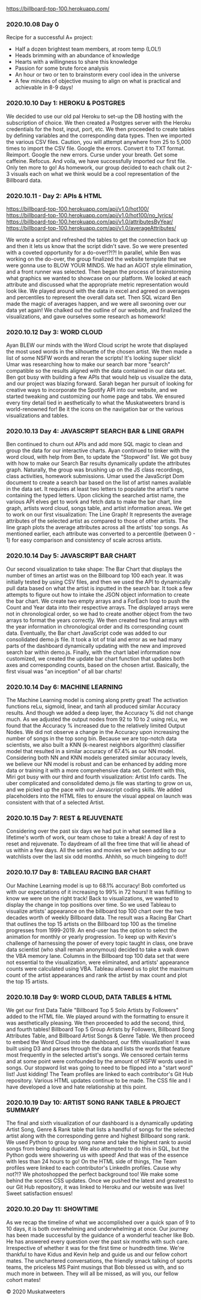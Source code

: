 https://billboard-top-100.herokuapp.com/

### 2020.10.08 Day 0
Recipe for a successful A+ project:
* Half a dozen brightest team members, at room temp (LOL!)
* Heads brimming with an abundance of knowledge
* Hearts with a willingness to share this knowledge
* Passion for some brute force analysis
* An hour or two or ten to brainstorm every cool idea in the universe
* A few minutes of objective musing to align on what is practical and achievable in 8-9 days!

### 2020.10.10 Day 1: HEROKU & POSTGRES
We decided to use our old pal Heroku to set-up the DB hosting with the subscription of choice. We then created a Postgres server with the Heroku credentials for the host, input, port, etc.
We then proceeded to create tables by defining variables and the corresponding data types.
Then we imported the various CSV files. Caution, you will attempt anywhere from 25 to 5,000 times to import the CSV file. Google the errors. Convert it to TXT format. Reimport. Google the new errors. Curse under your breath. Get some caffeine. Refocus. And voila, we have successfully imported our first file. Only ten more to go!
As homework, our group decided to each chalk out 2-3 visuals each on what we think would be a cool representation of the Billboard data.

### 2020.10.11 - Day 2: APIs & HTML
https://billboard-top-100.herokuapp.com/api/v1.0/hot100/    
https://billboard-top-100.herokuapp.com/api/v1.0/hot100/no_lyrics/    
https://billboard-top-100.herokuapp.com/api/v1.0/attributesByYear/    
https://billboard-top-100.herokuapp.com/api/v1.0/averageAttributes/    

We wrote a script and refreshed the tables to get the connection back up and then it lets us know that the script didn't save. So we were presented with a coveted opportunity for a do-over!?!?!
In parallel, while Ben was working on the do-over, the group finalized the website template that we were gonna use to BLOW YOUR MINDS. We had an AGOT style elimination, and a front runner was selected. Then began the process of brainstorming what graphics we wanted to showcase on our platform. We looked at each attribute and discussed what the appropriate metric representation would look like. We played around with the data in excel and agreed on averages and percentiles to represent the overall data set. Then SQL wizard Ben made the magic of averages happen, and we were all swooning over our data yet again! We chalked out the outline of our website, and finalized the visualizations, and gave ourselves some research as homework!

### 2020.10.12 Day 3: WORD CLOUD
Ayan BLEW our minds with the Word Cloud script he wrote that displayed the most used words in the silhouette of the chosen artist. We then made a list of some NSFW words and reran the scripts! It's looking super slick!
Umar was researching how to make our search bar more "search" compatible so the results aligned with the data contained in our data set. Ben got busy with building a few APIs that would help us visualize the data, and our project was blazing forward. Sarah began her pursuit of looking for creative ways to incorporate the Spotify API into our website, and we started tweaking and customizing our home page and tabs.
We ensured every tiny detail tied in aesthetically to what the Muskatweeters brand is world-renowned for! Be it the icons on the navigation bar or the various visualizations and tables.

### 2020.10.13 Day 4: JAVASCRIPT SEARCH BAR & LINE GRAPH
Ben continued to churn out APIs and add more SQL magic to clean and group the data for our interactive charts. Ayan continued to tinker with the word cloud, with help from Ben, to update the "Stopword" list.
We got busy with how to make our Search Bar results dynamically update the attributes graph. Naturally, the group was brushing up on the JS class recordings, class activities, homework submissions. Umar used the JavaScript Dom document to create a search bar based on the list of artist names available in the data set. It requires at least two letters to populate the artist's name containing the typed letters. Upon clicking the searched artist name, the various API elves get to work and fetch data to make the bar chart, line graph, artists word cloud, songs table, and artist information areas.
We get to work on our first visualization: The Line Graph! It represents the average attributes of the selected artist as compared to those of other artists. The line graph plots the average attributes across all the artists' top songs. As mentioned earlier, each attribute was converted to a percentile (between 0 - 1) for easy comparison and consistency of scale across artists.

### 2020.10.14 Day 5: JAVASCRIPT BAR CHART
Our second visualization to take shape: The Bar Chart that displays the number of times an artist was on the Billboard top 100 each year. It was initially tested by using CSV files, and then we used the API to dynamically pull data based on what the artist is inputted in the search bar. It took a few attempts to figure out how to intake the JSON object information to create the bar chart. We create two empty arrays and a ForEach loop to push the Count and Year data into their respective arrays. The displayed arrays were not in chronological order, so we had to create another object from the two arrays to format the years correctly. We then created two final arrays with the year information in chronological order and its corresponding count data. Eventually, the Bar chart JavaScript code was added to our consolidated demo.js file. It took a lot of trial and error as we had many parts of the dashboard dynamically updating with the new and improved search bar within demo.js. Finally, with the chart label information now customized, we created the update bar chart function that updates both axes and corresponding counts, based on the chosen artist. Basically, the first visual was "an inception" of all bar charts! 

### 2020.10.14 Day 6: MACHINE LEARNING
The Machine Learning model is coming along pretty great! The activation functions reLu, sigmoid, linear, and tanh all produced similar Accuracy results. And though we added a deep layer,  the Accuracy % did not change much. As we adjusted the output nodes from 92 to 10 to 2 using reLu, we found that the Accuracy % increased due to the relatively limited Output Nodes. We did not observe a change in the Accuracy upon increasing the number of songs in the top song bin.
Because we are top-notch data scientists, we also built a KNN (k-nearest neighbors algorithm) classifier model that resulted in a similar accuracy of 67.4% as our NN model. Considering both NN and KNN models generated similar accuracy levels, we believe our NN model is robust and can be enhanced by adding more data or training it with a more comprehensive data set.
Content with this, Miri got busy with our third and fourth visualization: Artist Info cards. The uber complicated and consolidated demo.js file was starting to grow on us, and we picked up the pace with our Javascript coding skills. We added placeholders into the HTML files to ensure the visual appeal on launch was consistent with that of a selected Artist.

### 2020.10.15 Day 7: REST & REJUVENATE
Considering over the past six days we had put in what seemed like a lifetime's worth of work, our team chose to take a break! A day of rest to reset and rejuvenate. To daydream of all the free time that will lie ahead of us within a few days. All the series and movies we've been adding to our watchlists over the last six odd months. Ahhhh, so much bingeing to do!!!

### 2020.10.17 Day 8: TABLEAU RACING BAR CHART
Our Machine Learning model is up to 68.1% accuracy! Bob comforted us with our expectations of it increasing to 99% in 72 hours! It was fulfilling to know we were on the right track!
Back to visualizations, we wanted to display the change in top positions over time. So we used Tableau to visualize artists' appearance on the billboard top 100 chart over the two decades worth of weekly Billboard data. The result was a Racing Bar Chart that outlines the top 15 artists on the Billboard top 100 as the timeline progresses from 1999-2019. An end-user has the option to select the animation for monthly or yearly progression. To keep up with Kevin's challenge of harnessing the power of every topic taught in class, one brave data scientist (who shall remain anonymous) decided to take a walk down the VBA memory lane. Columns in the Billboard top 100 data set that were not essential to the visualization, were eliminated, and artists' appearance counts were calculated using VBA. Tableau allowed us to plot the maximum count of the artist appearances and rank the artist by max count and plot the top 15 artists.

### 2020.10.18 Day 9: WORD CLOUD, DATA TABLES & HTML
We get our first Data Table "Billboard Top 5 Solo Artists by Followers" added to the HTML file. We played around with the formatting to ensure it was aesthetically pleasing. We then proceeded to add the second, third, and fourth tables! Billboard Top 5 Group Artists by Followers, Billboard Song Attributes Table, and Billboard Artist Songs & Genre Table.
We then proceed to embed the Word Cloud into the dashboard, our fifth visualization! It was built using D3 and parses through the data and lists the words that feature most frequently in the selected artist's songs. We censored certain terms and at some point were confounded by the amount of NSFW words used in songs. Our stopword list was going to need to be flipped into a "start word" list! Just kidding!
The Team profiles are linked to each contributor's Git Hub repository. Various HTML updates continue to be made. The CSS file and I have developed a love and hate relationship at this point.

### 2020.10.19 Day 10: ARTIST SONG RANK TABLE & PROJECT SUMMARY
The final and sixth visualization of our dashboard is a dynamically updating Artist Song, Genre & Rank table that lists a handful of songs for the selected artist along with the corresponding genre and highest Billboard song rank. We used Python to group by song name and take the highest rank to avoid songs from being duplicated. We also attempted to do this in SQL, but the Python gods were showering us with speed! And that was of the essence with less than 24 hours to go!
On the HTML side of things, The Team profiles were linked to each contributor's LinkedIn profiles. Cause why not?!? We photoshopped the perfect background too! We make some behind the scenes CSS updates.
Once we pushed the latest and greatest to our Git Hub repository, it was linked to Heroku and our website was live! Sweet satisfaction ensues!

### 2020.10.20 Day 11: SHOWTIME
As we recap the timeline of what we accomplished over a quick span of 9 to 10 days, it is both overwhelming and underwhelming at once. Our journey has been made successful by the guidance of a wonderful teacher like Bob. He has answered every question over the past six months with such care. Irrespective of whether it was for the first time or hundredth time. We're thankful to have Kidus and Kevin help and guide us and our fellow cohort mates. The unchartered conversations, the friendly smack talking of sports teams, the priceless MS Paint musings that Bob blessed us with,  and so much more in between. They will all be missed, as will you, our fellow cohort mates!

© 2020 Muskatweeters